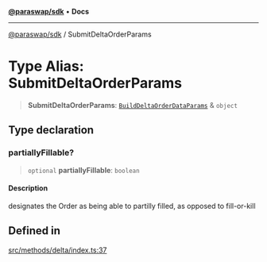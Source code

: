 [**@paraswap/sdk**](../README.md) • **Docs**

***

[@paraswap/sdk](../globals.md) / SubmitDeltaOrderParams

# Type Alias: SubmitDeltaOrderParams

> **SubmitDeltaOrderParams**: [`BuildDeltaOrderDataParams`](BuildDeltaOrderDataParams.md) & `object`

## Type declaration

### partiallyFillable?

> `optional` **partiallyFillable**: `boolean`

#### Description

designates the Order as being able to partilly filled, as opposed to fill-or-kill

## Defined in

[src/methods/delta/index.ts:37](https://github.com/paraswap/paraswap-sdk/blob/master/src/methods/delta/index.ts#L37)
